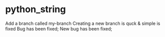 # python_string
Add a branch called my-branch
Creating a new branch is quck & simple is fixed 
Bug has been fixed;
New bug has been fixed;
